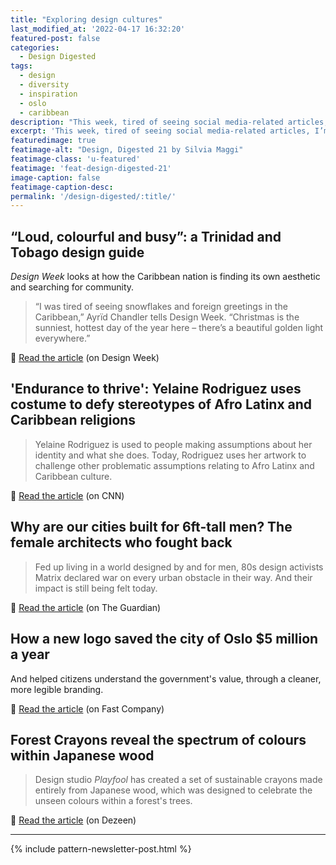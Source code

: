 ```yaml
---
title: "Exploring design cultures"
last_modified_at: '2022-04-17 16:32:20'
featured-post: false
categories:
  - Design Digested
tags:
  - design
  - diversity
  - inspiration
  - oslo
  - caribbean
description: "This week, tired of seeing social media-related articles, I'm sharing older ones as an inspiration to follow your own path."
excerpt: 'This week, tired of seeing social media-related articles, I’m sharing older ones as an inspiration to follow your own path.'
featuredimage: true
featimage-alt: "Design, Digested 21 by Silvia Maggi"
featimage-class: 'u-featured'
featimage: 'feat-design-digested-21'
image-caption: false
featimage-caption-desc: 
permalink: '/design-digested/:title/'
---
```

## “Loud, colourful and busy”: a Trinidad and Tobago design guide

<em>Design Week</em> looks at how the Caribbean nation is finding its own aesthetic and searching for community.

> “I was tired of seeing snowflakes and foreign greetings in the Caribbean,” Ayrïd Chandler tells Design Week. “Christmas is the sunniest, hottest day of the year here – there’s a beautiful golden light everywhere.”

<p class="detached">🔗 <a href="https://www.designweek.co.uk/issues/30-november-6-december-2020/loud-colourful-and-busy-a-trinidad-and-tobago-design-guide/">Read the article</a> (on Design Week)</p>

## 'Endurance to thrive': Yelaine Rodriguez uses costume to defy stereotypes of Afro Latinx and Caribbean religions

> Yelaine Rodriguez is used to people making assumptions about her identity and what she does. Today, Rodriguez uses her artwork to challenge other problematic assumptions relating to Afro Latinx and Caribbean culture.

<p class="detached">🔗 <a href="https://edition.cnn.com/style/article/yelaine-rodriguez-costumes-afro-latinx-caribbean-religions-hyphenated/index.html">Read the article</a> (on CNN)</p>

## Why are our cities built for 6ft-tall men? The female architects who fought back

> Fed up living in a world designed by and for men, 80s design activists Matrix declared war on every urban obstacle in their way. And their impact is still being felt today.

<p class="detached">🔗 <a href="https://www.theguardian.com/artanddesign/2021/may/19/why-are-our-cities-built-for-6ft-tall-men-the-female-architects-who-fought-back">Read the article</a> (on The Guardian)</p>

## How a new logo saved the city of Oslo $5 million a year

And helped citizens understand the government's value, through a cleaner, more legible branding.

<p class="detached">🔗 <a href="https://www.fastcompany.com/90369874/oslos-new-branding-is-saving-the-city-5-million-a-year">Read the article</a> (on Fast Company)</p>

## Forest Crayons reveal the spectrum of colours within Japanese wood

> Design studio <em>Playfool</em> has created a set of sustainable crayons made entirely from Japanese wood, which was designed to celebrate the unseen colours within a forest's trees.

<p class="detached">🔗 <a href="https://www.dezeen.com/2021/10/14/forest-crayons-vast-spectrum-colours-japanese-wood/">Read the article</a> (on Dezeen)</p>

---

{% include pattern-newsletter-post.html %}